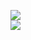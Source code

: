 [![](https://img.shields.io/badge/Made%20With-Github%20Spray-lightgrey.svg?style=for-the-badge&logo=github)](https://github.com/Annihil/github-spray#12335)  
[![](https://i.imgur.com/2DrTn0Z.gif)](https://github.com/Annihil/github-spray)